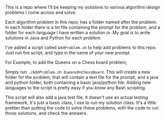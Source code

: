 This is a repo where I'll be keeping my solutions to various algorithm design problems I come across and solve.

Each algorithm problem in this repo, has a folder named after the problem. In each folder there is a txt file containing the prompt for the problem, and a folder for each language I have written a solution in. My goal is to write solutions in Java and Python for each problem.

I've added a script called `AddProblem.sh` to help add problems to this repo. Just run the script, and type in the name of your new prompt.

For Example, to add the Queens on a Chess board problem,

Simply run `./AddProblem.sh QueensOnChessBoard`. This will create a new folder for the problem, that will contain a text file for the prompt, and a java and python folder, both containing a basic java/python file. Adding new languages to the script is pretty easy if you know any Bash scripting.

This script will also add a java test file. It doesn't use an actual testing framework, it's just a basic class, I use to run my solution class. It's a little prettier than putting the code to solve these problems, with the code to run those solutions, and check the answers.

